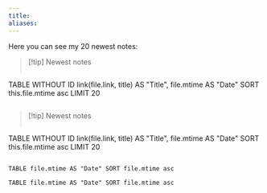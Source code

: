 ```yaml
---
title: 
aliases:
---
```

Here you can see my 20 newest notes:

>[!tip]  Newest notes
>>``` dataview
TABLE WITHOUT ID
  link(file.link, title) AS "Title",
  file.mtime AS "Date"
SORT this.file.mtime asc
LIMIT 20
>>```

>[!tip]  Newest notes
>>``` 
TABLE WITHOUT ID
  link(file.link, title) AS "Title",
  file.mtime AS "Date"
SORT this.file.mtime asc
LIMIT 20
>>```


```dataview
TABLE file.mtime AS "Date" SORT file.mtime asc
```

``` dataview
TABLE file.mtime AS "Date" SORT file.mtime asc
```